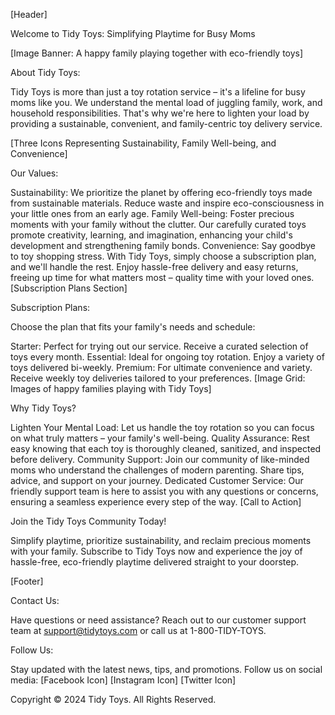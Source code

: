 [Header]

Welcome to Tidy Toys: Simplifying Playtime for Busy Moms

[Image Banner: A happy family playing together with eco-friendly toys]

About Tidy Toys:

Tidy Toys is more than just a toy rotation service – it's a lifeline for busy moms like you. We understand the mental load of juggling family, work, and household responsibilities. That's why we're here to lighten your load by providing a sustainable, convenient, and family-centric toy delivery service.

[Three Icons Representing Sustainability, Family Well-being, and Convenience]

Our Values:

Sustainability: We prioritize the planet by offering eco-friendly toys made from sustainable materials. Reduce waste and inspire eco-consciousness in your little ones from an early age.
Family Well-being: Foster precious moments with your family without the clutter. Our carefully curated toys promote creativity, learning, and imagination, enhancing your child's development and strengthening family bonds.
Convenience: Say goodbye to toy shopping stress. With Tidy Toys, simply choose a subscription plan, and we'll handle the rest. Enjoy hassle-free delivery and easy returns, freeing up time for what matters most – quality time with your loved ones.
[Subscription Plans Section]

Subscription Plans:

Choose the plan that fits your family's needs and schedule:

Starter: Perfect for trying out our service. Receive a curated selection of toys every month.
Essential: Ideal for ongoing toy rotation. Enjoy a variety of toys delivered bi-weekly.
Premium: For ultimate convenience and variety. Receive weekly toy deliveries tailored to your preferences.
[Image Grid: Images of happy families playing with Tidy Toys]

Why Tidy Toys?

Lighten Your Mental Load: Let us handle the toy rotation so you can focus on what truly matters – your family's well-being.
Quality Assurance: Rest easy knowing that each toy is thoroughly cleaned, sanitized, and inspected before delivery.
Community Support: Join our community of like-minded moms who understand the challenges of modern parenting. Share tips, advice, and support on your journey.
Dedicated Customer Service: Our friendly support team is here to assist you with any questions or concerns, ensuring a seamless experience every step of the way.
[Call to Action]

Join the Tidy Toys Community Today!

Simplify playtime, prioritize sustainability, and reclaim precious moments with your family. Subscribe to Tidy Toys now and experience the joy of hassle-free, eco-friendly playtime delivered straight to your doorstep.

[Footer]

Contact Us:

Have questions or need assistance? Reach out to our customer support team at support@tidytoys.com or call us at 1-800-TIDY-TOYS.

Follow Us:

Stay updated with the latest news, tips, and promotions. Follow us on social media: [Facebook Icon] [Instagram Icon] [Twitter Icon]

Copyright © 2024 Tidy Toys. All Rights Reserved.
